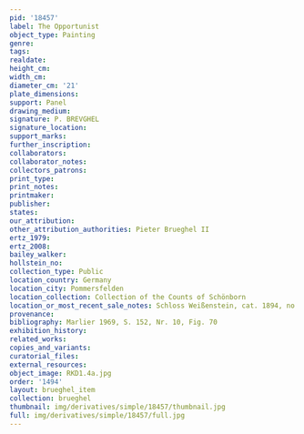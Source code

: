 ```yaml
---
pid: '18457'
label: The Opportunist
object_type: Painting
genre: 
tags: 
realdate: 
height_cm: 
width_cm: 
diameter_cm: '21'
plate_dimensions: 
support: Panel
drawing_medium: 
signature: P. BREVGHEL
signature_location: 
support_marks: 
further_inscription: 
collaborators: 
collaborator_notes: 
collectors_patrons: 
print_type: 
print_notes: 
printmaker: 
publisher: 
states: 
our_attribution: 
other_attribution_authorities: Pieter Brueghel II
ertz_1979: 
ertz_2008: 
bailey_walker: 
hollstein_no: 
collection_type: Public
location_country: Germany
location_city: Pommersfelden
location_collection: Collection of the Counts of Schönborn
location_or_most_recent_sale_notes: Schloss Weißenstein, cat. 1894, no. 72g
provenance: 
bibliography: Marlier 1969, S. 152, Nr. 10, Fig. 70
exhibition_history: 
related_works: 
copies_and_variants: 
curatorial_files: 
external_resources: 
object_image: RKD1.4a.jpg
order: '1494'
layout: brueghel_item
collection: brueghel
thumbnail: img/derivatives/simple/18457/thumbnail.jpg
full: img/derivatives/simple/18457/full.jpg
---
```

